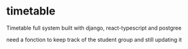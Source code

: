 # timetable

Timetable full system built with django, react-typescript and postgree

need a fonction to keep track of the student group and still updating it 